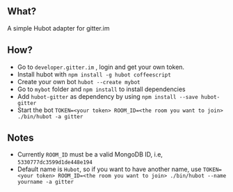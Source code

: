 ## What?
A simple Hubot adapter for gitter.im

## How?

* Go to `developer.gitter.im` , login and get your own token.
* Install hubot with `npm install -g hubot coffeescript`
* Create your own bot `hubot --create mybot`
* Go to `mybot` folder and `npm install` to install dependencies
* Add `hubot-gitter` as dependency by using `npm install --save hubot-gitter`
* Start the bot `TOKEN=<your token> ROOM_ID=<the room you want to join> ./bin/hubot -a gitter`

## Notes

* Currently `ROOM_ID` must be a valid MongoDB ID, i.e, `5330777dc3599d1de448e194`
* Default name is `Hubot`, so if you want to have another name, use `TOKEN=<your token> ROOM_ID=<the room you want to join> ./bin/hubot --name yourname -a gitter`